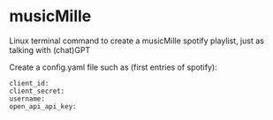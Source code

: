 # musicMille

Linux terminal command to create a musicMille spotify playlist, just as talking with (chat)GPT

Create a config.yaml file such as (first entries of spotify):   

    client_id: 
    client_secret: 
    username: 
    open_api_api_key: 
